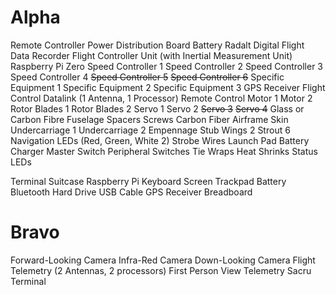 # Alpha
Remote Controller
Power Distribution Board
Battery
Radalt
Digital Flight Data Recorder
Flight Controller Unit (with Inertial Measurement Unit)
Raspberry Pi Zero
Speed Controller 1
Speed Controller 2
Speed Controller 3
Speed Controller 4
~~Speed Controller 5~~
~~Speed Controller 6~~
Specific Equipment 1
Specific Equipment 2
Specific Equipment 3
GPS Receiver
Flight Control Datalink (1 Antenna, 1 Processor)
Remote Control
Motor 1
Motor 2
Rotor Blades 1
Rotor Blades 2
Servo 1
Servo 2
~~Servo 3~~
~~Servo 4~~
Glass or Carbon Fibre Fuselage
Spacers
Screws
Carbon Fiber Airframe Skin
Undercarriage 1
Undercarriage 2
Empennage
Stub Wings     2
Strout 6
Navigation LEDs (Red, Green, White 2)
Strobe
Wires
Launch Pad
Battery Charger
Master Switch
Peripheral Switches
Tie Wraps
Heat Shrinks
Status LEDs


Terminal
Suitcase
Raspberry Pi
Keyboard
Screen
Trackpad
Battery
Bluetooth
Hard Drive
USB Cable
GPS Receiver
Breadboard



# Bravo
Forward-Looking Camera
Infra-Red Camera
Down-Looking Camera
Flight Telemetry (2 Antennas, 2 processors)
First Person View Telemetry
Sacru
Terminal
